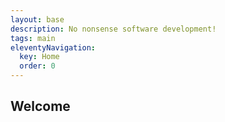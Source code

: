 ```yaml
---
layout: base
description: No nonsense software development!
tags: main
eleventyNavigation:
  key: Home
  order: 0
---
```


## Welcome
